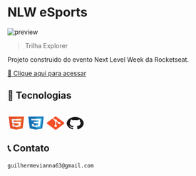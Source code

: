 # NLW eSports

![preview](./.github/preview.png)

> Trilha Explorer

Projeto construido do evento Next Level Week da Rocketseat.

[ 🔗 Clique aqui para acessar](https://guivianadev.github.io/NLW/)


## 🚀 Tecnologias

  <div style="display: inline_block">
  <br>
  <img align="center" alt="img-html" height="30" width="40" src="https://raw.githubusercontent.com/devicons/devicon/master/icons/html5/html5-original.svg">
  
  <img align="center" alt="img-css" height="30" width="40" src="https://raw.githubusercontent.com/devicons/devicon/master/icons/css3/css3-original.svg">
  
  <img align="center" alt="img-css" height="30" width="40" src="https://raw.githubusercontent.com/devicons/devicon/master/icons/git/git-original.svg">
  
  <img align="center" alt="img-css" height="30" width="40" src="https://raw.githubusercontent.com/devicons/devicon/master/icons/github/github-original.svg">
</div>


## 📞 Contato
    
    guilhermevianna63@gmail.com